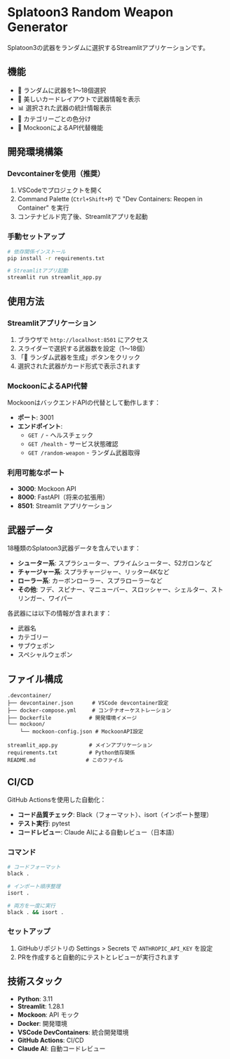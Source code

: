 # Splatoon3 Random Weapon Generator

Splatoon3の武器をランダムに選択するStreamlitアプリケーションです。

## 機能

- 🎲 ランダムに武器を1〜18個選択
- 🦑 美しいカードレイアウトで武器情報を表示
- 📊 選択された武器の統計情報表示
- 🎨 カテゴリーごとの色分け
- 🔄 MockoonによるAPI代替機能

## 開発環境構築

### Devcontainerを使用（推奨）

1. VSCodeでプロジェクトを開く
2. Command Palette (`Ctrl+Shift+P`) で "Dev Containers: Reopen in Container" を実行
3. コンテナビルド完了後、Streamlitアプリを起動

### 手動セットアップ

```bash
# 依存関係インストール
pip install -r requirements.txt

# Streamlitアプリ起動
streamlit run streamlit_app.py
```

## 使用方法

### Streamlitアプリケーション

1. ブラウザで `http://localhost:8501` にアクセス
2. スライダーで選択する武器数を設定（1〜18個）
3. 「🎲 ランダム武器を生成」ボタンをクリック
4. 選択された武器がカード形式で表示されます

### MockoonによるAPI代替

MockoonはバックエンドAPIの代替として動作します：

- **ポート**: 3001
- **エンドポイント**:
  - `GET /` - ヘルスチェック
  - `GET /health` - サービス状態確認
  - `GET /random-weapon` - ランダム武器取得

### 利用可能なポート

- **3000**: Mockoon API
- **8000**: FastAPI（将来の拡張用）
- **8501**: Streamlit アプリケーション

## 武器データ

18種類のSplatoon3武器データを含んでいます：

- **シューター系**: スプラシューター、プライムシューター、52ガロンなど
- **チャージャー系**: スプラチャージャー、リッター4Kなど
- **ローラー系**: カーボンローラー、スプラローラーなど
- **その他**: フデ、スピナー、マニューバー、スロッシャー、シェルター、ストリンガー、ワイパー

各武器には以下の情報が含まれます：
- 武器名
- カテゴリー
- サブウェポン
- スペシャルウェポン

## ファイル構成

```
.devcontainer/
├── devcontainer.json      # VSCode devcontainer設定
├── docker-compose.yml     # コンテナオーケストレーション
├── Dockerfile            # 開発環境イメージ
└── mockoon/
    └── mockoon-config.json # MockoonAPI設定

streamlit_app.py          # メインアプリケーション
requirements.txt          # Python依存関係
README.md                # このファイル
```

## CI/CD

GitHub Actionsを使用した自動化：

- **コード品質チェック**: Black（フォーマット）、isort（インポート整理）
- **テスト実行**: pytest
- **コードレビュー**: Claude AIによる自動レビュー（日本語）

### コマンド

```bash
# コードフォーマット
black .

# インポート順序整理  
isort .

# 両方を一度に実行
black . && isort .
```

### セットアップ

1. GitHubリポジトリの Settings > Secrets で `ANTHROPIC_API_KEY` を設定
2. PRを作成すると自動的にテストとレビューが実行されます

## 技術スタック

- **Python**: 3.11
- **Streamlit**: 1.28.1
- **Mockoon**: API モック
- **Docker**: 開発環境
- **VSCode DevContainers**: 統合開発環境
- **GitHub Actions**: CI/CD
- **Claude AI**: 自動コードレビュー